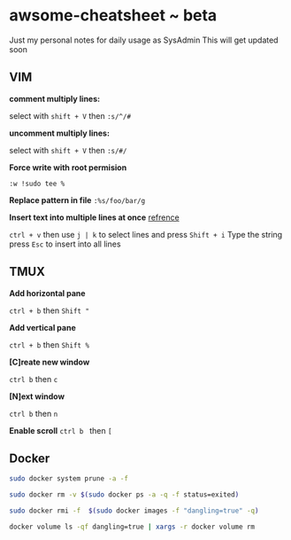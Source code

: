 # awsome-cheatsheet ~ beta
Just my personal notes for daily usage as SysAdmin 
This will get updated soon
## VIM

 **comment multiply lines:**
 
  select with `shift + V` then `:s/^/#`
  
**uncomment multiply lines:**

  select with `shift + V` then `:s/#/`

**Force write with root permision**

  `:w !sudo tee %`
  
  
 **Replace pattern in file**
 `:%s/foo/bar/g`
  

**Insert text into multiple lines at once** [refrence](https://riptutorial.com/vim/example/7301/insert-text-into-multiple-lines-at-once#:~:text=vim%20Inserting%20text%20Insert%20text%20into%20multiple%20lines%20at%20once&text=Use%20%E2%86%91%20%2F%20%E2%86%93%20%2F%20j%20%2F,all%20the%20lines%20you%20selected.)

  `ctrl + v` then use `j | k` to select lines and press `Shift + i` 
  Type the string
  press `Esc` to insert into all lines
  
## TMUX

**Add horizontal pane**
  
  `ctrl + b` then `Shift "`
  
**Add vertical pane**
  
  `ctrl + b` then `Shift %`
  
**[C]reate new window**

  `ctrl b` then `c`
 
**[N]ext window**

  `ctrl b` then `n`
 
 **Enable scroll**
  `ctrl b ` then `[`
 
## Docker
```bash
sudo docker system prune -a -f

sudo docker rm -v $(sudo docker ps -a -q -f status=exited)

sudo docker rmi -f  $(sudo docker images -f "dangling=true" -q)

docker volume ls -qf dangling=true | xargs -r docker volume rm

```

